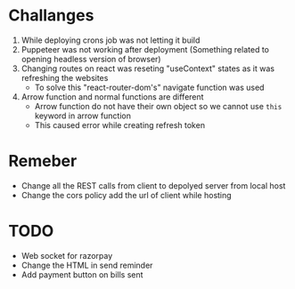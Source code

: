 # Challanges
1. While deploying crons job was not letting it build
2. Puppeteer was not working after deployment (Something related to opening headless version of browser)
3. Changing routes on react was reseting "useContext" states as it was refreshing the websites
    - To solve this "react-router-dom's" navigate function was used 
4. Arrow function and normal functions are different
    - Arrow function do not have their own object so we cannot use `this` keyword in arrow function
    - This caused error while creating refresh token 

# Remeber
- Change all the REST calls from client to depolyed server from local host
- Change the cors policy add the url of client while hosting

# TODO
- Web socket for razorpay
- Change the HTML in send reminder
- Add payment button on bills sent 
